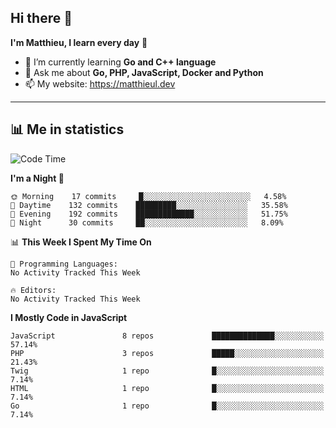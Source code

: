 ## Hi there 👋
**I'm Matthieu, I learn every day** 🔭

- 🌱 I’m currently learning **Go and C++ language**
- 💬 Ask me about **Go, PHP, JavaScript, Docker and Python**
- 📫 My website: https://matthieul.dev

-------

## 📊 Me in statistics
<!--START_SECTION:waka-->
![Code Time](http://img.shields.io/badge/Code%20Time-46%20hrs%2024%20mins-blue)

**I'm a Night 🦉** 

```text
🌞 Morning    17 commits     █░░░░░░░░░░░░░░░░░░░░░░░░   4.58% 
🌆 Daytime    132 commits    █████████░░░░░░░░░░░░░░░░   35.58% 
🌃 Evening    192 commits    █████████████░░░░░░░░░░░░   51.75% 
🌙 Night      30 commits     ██░░░░░░░░░░░░░░░░░░░░░░░   8.09%

```


📊 **This Week I Spent My Time On** 

```text
💬 Programming Languages: 
No Activity Tracked This Week

🔥 Editors: 
No Activity Tracked This Week

```

**I Mostly Code in JavaScript** 

```text
JavaScript               8 repos             ██████████████░░░░░░░░░░░   57.14% 
PHP                      3 repos             █████░░░░░░░░░░░░░░░░░░░░   21.43% 
Twig                     1 repo              █░░░░░░░░░░░░░░░░░░░░░░░░   7.14% 
HTML                     1 repo              █░░░░░░░░░░░░░░░░░░░░░░░░   7.14% 
Go                       1 repo              █░░░░░░░░░░░░░░░░░░░░░░░░   7.14%

```



<!--END_SECTION:waka-->
